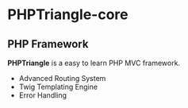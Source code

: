 # PHPTriangle-core
## PHP Framework

**PHPTriangle** is a easy to learn PHP MVC framework.

- Advanced Routing System
- Twig Templating Engine
- Error Handling
